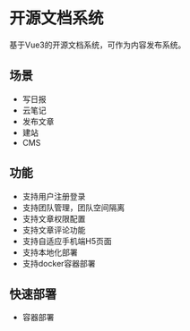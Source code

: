# 开源文档系统

基于Vue3的开源文档系统，可作为内容发布系统。

## 场景

+ 写日报
+ 云笔记
+ 发布文章
+ 建站
+ CMS

## 功能
+ 支持用户注册登录
+ 支持团队管理，团队空间隔离
+ 支持文章权限配置
+ 支持文章评论功能
+ 支持自适应手机端H5页面
+ 支持本地化部署
+ 支持docker容器部署

## 快速部署

+ 容器部署
